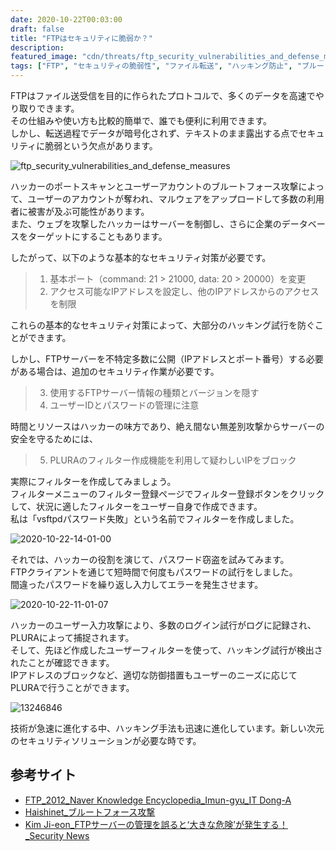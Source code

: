 ```yaml
---
date: 2020-10-22T00:03:00
draft: false
title: "FTPはセキュリティに脆弱か？"
description: 
featured_image: "cdn/threats/ftp_security_vulnerabilities_and_defense_measures-1.png"
tags: ["FTP", "セキュリティの脆弱性", "ファイル転送", "ハッキング防止", "ブルートフォース攻撃"]
---
```


FTPはファイル送受信を目的に作られたプロトコルで、多くのデータを高速でやり取りできます。  
その仕組みや使い方も比較的簡単で、誰でも便利に利用できます。  
しかし、転送過程でデータが暗号化されず、テキストのまま露出する点でセキュリティに脆弱という欠点があります。  

<!--more-->

![ftp_security_vulnerabilities_and_defense_measures](https://blog.plura.io/cdn/threats/ftp_security_vulnerabilities_and_defense_measures-1.png)

ハッカーのポートスキャンとユーザーアカウントのブルートフォース攻撃によって、ユーザーのアカウントが奪われ、マルウェアをアップロードして多数の利用者に被害が及ぶ可能性があります。  
また、ウェブを攻撃したハッカーはサーバーを制御し、さらに企業のデータベースをターゲットにすることもあります。  

したがって、以下のような基本的なセキュリティ対策が必要です。  
> 1. 基本ポート（command: 21 > 21000, data: 20 > 20000）を変更  
> 2. アクセス可能なIPアドレスを設定し、他のIPアドレスからのアクセスを制限  

これらの基本的なセキュリティ対策によって、大部分のハッキング試行を防ぐことができます。

しかし、FTPサーバーを不特定多数に公開（IPアドレスとポート番号）する必要がある場合は、追加のセキュリティ作業が必要です。  
> 3. 使用するFTPサーバー情報の種類とバージョンを隠す  
> 4. ユーザーIDとパスワードの管理に注意  

時間とリソースはハッカーの味方であり、絶え間ない無差別攻撃からサーバーの安全を守るためには、  

> 5. PLURAのフィルター作成機能を利用して疑わしいIPをブロック  

実際にフィルターを作成してみましょう。  
フィルターメニューのフィルター登録ページでフィルター登録ボタンをクリックして、状況に適したフィルターをユーザー自身で作成できます。  
私は「vsftpdパスワード失敗」という名前でフィルターを作成しました。

![2020-10-22-14-01-00](https://github.com/user-attachments/assets/c138c413-1731-48b7-9d5d-b5aeab3a3865)

それでは、ハッカーの役割を演じて、パスワード窃盗を試みてみます。  
FTPクライアントを通じて短時間で何度もパスワードの試行をしました。  
間違ったパスワードを繰り返し入力してエラーを発生させます。

![2020-10-22-11-01-07](https://github.com/user-attachments/assets/bc9e7633-6979-4bac-9abd-6e10a122b35c)

ハッカーのユーザー入力攻撃により、多数のログイン試行がログに記録され、PLURAによって捕捉されます。  
そして、先ほど作成したユーザーフィルターを使って、ハッキング試行が検出されたことが確認できます。  
IPアドレスのブロックなど、適切な防御措置もユーザーのニーズに応じてPLURAで行うことができます。

![13246846](https://github.com/user-attachments/assets/701840ca-3cd0-458c-a6ec-b33374209023)

技術が急速に進化する中、ハッキング手法も迅速に進化しています。新しい次元のセキュリティソリューションが必要な時です。

## 参考サイト
- [FTP_2012_Naver Knowledge Encyclopedia_Imun-gyu_IT Dong-A](https://bit.ly/2HV8KYf)
- [Haishinet_ブルートフォース攻撃](https://bit.ly/2JkbUoF)
- [Kim Ji-eon_FTPサーバーの管理を誤ると‘大きな危険’が発生する！_Security News](https://bit.ly/2TITy2D)
